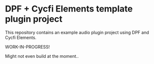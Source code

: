 # DPF + Cycfi Elements template plugin project

This repository contains an example audio plugin project using DPF and Cycfi Elements.

WORK-IN-PROGRESS!

Might not even build at the moment..
